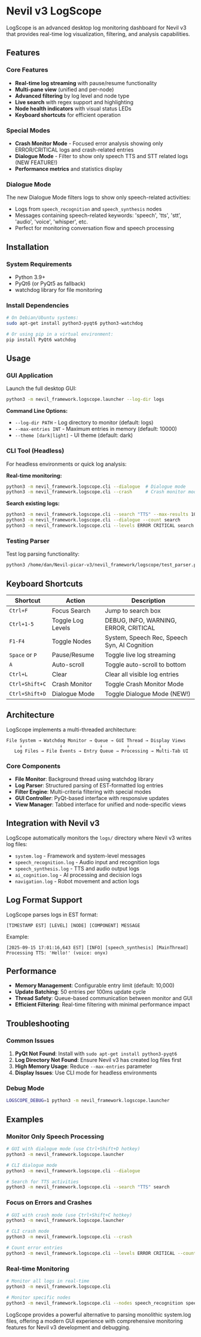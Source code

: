 # Nevil v3 LogScope

LogScope is an advanced desktop log monitoring dashboard for Nevil v3 that provides real-time log visualization, filtering, and analysis capabilities.

## Features

### Core Features
- **Real-time log streaming** with pause/resume functionality
- **Multi-pane view** (unified and per-node)
- **Advanced filtering** by log level and node type
- **Live search** with regex support and highlighting
- **Node health indicators** with visual status LEDs
- **Keyboard shortcuts** for efficient operation

### Special Modes
- **Crash Monitor Mode** - Focused error analysis showing only ERROR/CRITICAL logs and crash-related entries
- **Dialogue Mode** - Filter to show only speech TTS and STT related logs (NEW FEATURE!)
- **Performance metrics** and statistics display

### Dialogue Mode
The new Dialogue Mode filters logs to show only speech-related activities:
- Logs from `speech_recognition` and `speech_synthesis` nodes
- Messages containing speech-related keywords: 'speech', 'tts', 'stt', 'audio', 'voice', 'whisper', etc.
- Perfect for monitoring conversation flow and speech processing

## Installation

### System Requirements
- Python 3.9+
- PyQt6 (or PyQt5 as fallback)
- watchdog library for file monitoring

### Install Dependencies
```bash
# On Debian/Ubuntu systems:
sudo apt-get install python3-pyqt6 python3-watchdog

# Or using pip in a virtual environment:
pip install PyQt6 watchdog
```

## Usage

### GUI Application
Launch the full desktop GUI:
```bash
python3 -m nevil_framework.logscope.launcher --log-dir logs
```

**Command Line Options:**
- `--log-dir PATH` - Log directory to monitor (default: logs)
- `--max-entries INT` - Maximum entries in memory (default: 10000)
- `--theme [dark|light]` - UI theme (default: dark)

### CLI Tool (Headless)
For headless environments or quick log analysis:

**Real-time monitoring:**
```bash
python3 -m nevil_framework.logscope.cli --dialogue  # Dialogue mode
python3 -m nevil_framework.logscope.cli --crash     # Crash monitor mode
```

**Search existing logs:**
```bash
python3 -m nevil_framework.logscope.cli --search "TTS" --max-results 10 search
python3 -m nevil_framework.logscope.cli --dialogue --count search
python3 -m nevil_framework.logscope.cli --levels ERROR CRITICAL search
```

### Testing Parser
Test log parsing functionality:
```bash
python3 /home/dan/Nevil-picar-v3/nevil_framework/logscope/test_parser.py logs
```

## Keyboard Shortcuts

| Shortcut | Action | Description |
|----------|--------|-------------|
| `Ctrl+F` | Focus Search | Jump to search box |
| `Ctrl+1-5` | Toggle Log Levels | DEBUG, INFO, WARNING, ERROR, CRITICAL |
| `F1-F4` | Toggle Nodes | System, Speech Rec, Speech Syn, AI Cognition |
| `Space` or `P` | Pause/Resume | Toggle live log streaming |
| `A` | Auto-scroll | Toggle auto-scroll to bottom |
| `Ctrl+L` | Clear | Clear all visible log entries |
| `Ctrl+Shift+C` | Crash Monitor | Toggle Crash Monitor Mode |
| `Ctrl+Shift+D` | Dialogue Mode | Toggle Dialogue Mode (NEW!) |

## Architecture

LogScope implements a multi-threaded architecture:
```
File System → Watchdog Monitor → Queue → GUI Thread → Display Views
     ↓              ↓              ↓         ↓           ↓
   Log Files → File Events → Entry Queue → Processing → Multi-Tab UI
```

### Core Components
- **File Monitor**: Background thread using watchdog library
- **Log Parser**: Structured parsing of EST-formatted log entries
- **Filter Engine**: Multi-criteria filtering with special modes
- **GUI Controller**: PyQt-based interface with responsive updates
- **View Manager**: Tabbed interface for unified and node-specific views

## Integration with Nevil v3

LogScope automatically monitors the `logs/` directory where Nevil v3 writes log files:
- `system.log` - Framework and system-level messages
- `speech_recognition.log` - Audio input and recognition logs
- `speech_synthesis.log` - TTS and audio output logs
- `ai_cognition.log` - AI processing and decision logs
- `navigation.log` - Robot movement and action logs

## Log Format Support

LogScope parses logs in EST format:
```
[TIMESTAMP EST] [LEVEL] [NODE] [COMPONENT] MESSAGE
```

Example:
```
[2025-09-15 17:01:16,643 EST] [INFO] [speech_synthesis] [MainThread] Processing TTS: 'Hello!' (voice: onyx)
```

## Performance

- **Memory Management**: Configurable entry limit (default: 10,000)
- **Update Batching**: 50 entries per 100ms update cycle
- **Thread Safety**: Queue-based communication between monitor and GUI
- **Efficient Filtering**: Real-time filtering with minimal performance impact

## Troubleshooting

### Common Issues
1. **PyQt Not Found**: Install with `sudo apt-get install python3-pyqt6`
2. **Log Directory Not Found**: Ensure Nevil v3 has created log files first
3. **High Memory Usage**: Reduce `--max-entries` parameter
4. **Display Issues**: Use CLI mode for headless environments

### Debug Mode
```bash
LOGSCOPE_DEBUG=1 python3 -m nevil_framework.logscope.launcher
```

## Examples

### Monitor Only Speech Processing
```bash
# GUI with dialogue mode (use Ctrl+Shift+D hotkey)
python3 -m nevil_framework.logscope.launcher

# CLI dialogue mode
python3 -m nevil_framework.logscope.cli --dialogue

# Search for TTS activities
python3 -m nevil_framework.logscope.cli --search "TTS" search
```

### Focus on Errors and Crashes
```bash
# GUI with crash mode (use Ctrl+Shift+C hotkey)
python3 -m nevil_framework.logscope.launcher

# CLI crash mode
python3 -m nevil_framework.logscope.cli --crash

# Count error entries
python3 -m nevil_framework.logscope.cli --levels ERROR CRITICAL --count search
```

### Real-time Monitoring
```bash
# Monitor all logs in real-time
python3 -m nevil_framework.logscope.cli

# Monitor specific nodes
python3 -m nevil_framework.logscope.cli --nodes speech_recognition speech_synthesis
```

LogScope provides a powerful alternative to parsing monolithic system.log files, offering a modern GUI experience with comprehensive monitoring features for Nevil v3 development and debugging.